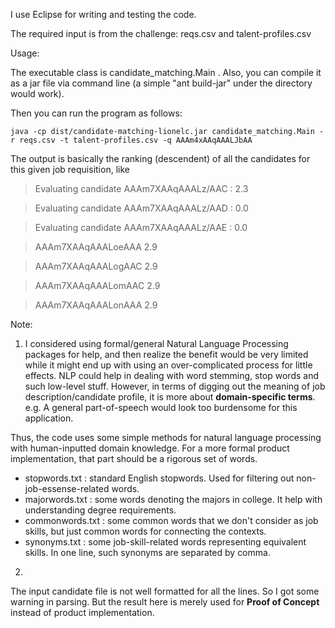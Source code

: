 I use Eclipse for writing and testing the code. 

The required input is from the challenge: reqs.csv and talent-profiles.csv

Usage:

The executable class is candidate_matching.Main . Also, you can compile it as a jar file via command line (a simple "ant build-jar" under the directory would work).

Then you can run the program as follows:

```
java -cp dist/candidate-matching-lionelc.jar candidate_matching.Main -r reqs.csv -t talent-profiles.csv -q AAAm4xAAqAAALJbAA
```

The output is basically the ranking (descendent) of all the candidates for this given job requisition, like


>Evaluating candidate AAAm7XAAqAAALz/AAC : 2.3

>Evaluating candidate AAAm7XAAqAAALz/AAD : 0.0

>Evaluating candidate AAAm7XAAqAAALz/AAE : 0.0

>AAAm7XAAqAAALoeAAA 2.9

>AAAm7XAAqAAALogAAC 2.9

>AAAm7XAAqAAALomAAC 2.9

>AAAm7XAAqAAALonAAA 2.9


Note:

1. I considered using formal/general Natural Language Processing packages for help, and then realize the benefit would be very limited while it might end up with using an over-complicated process for little effects. NLP could help in dealing with word stemming, stop words and such low-level stuff. However, in terms of digging out the meaning of job description/candidate profile, it is more about **domain-specific terms**. e.g. A general part-of-speech would look too burdensome for this application. 

Thus, the code uses some simple methods for natural language processing with human-inputted domain knowledge. For a more formal product implementation, that part should be a rigorous set of words. 

+ stopwords.txt : standard English stopwords. Used for filtering out non-job-essense-related words.
+ majorwords.txt : some words denoting the majors in college. It help with understanding degree requirements.
+ commonwords.txt : some common words that we don't consider as job skills, but just common words for connecting the contexts.
+ synonyms.txt : some job-skill-related words representing equivalent skills. In one line, such synonyms are separated by comma.

2.
 The input candidate file is not well formatted for all the lines. So I got some warning in parsing. But the result here is merely used for **Proof of Concept** instead of product implementation.  



